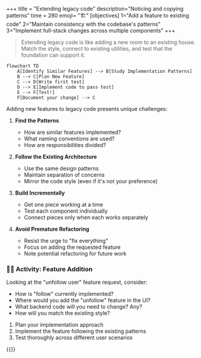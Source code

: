 +++
title = "Extending legacy code"
description="Noticing and copying patterns"
time = 280
emoji= "🏗️"
[objectives]
    1="Add a feature to existing code"
    2="Maintain consistency with the codebase's patterns"
    3="Implement full-stack changes across multiple components"
+++

> Extending legacy code is like adding a new room to an existing house. Match the style, connect to existing utilities, and test that the foundation can support it.

```mermaid
flowchart TD
    A[Identify Similar Features] --> B[Study Implementation Patterns]
    B --> C[Plan New Feature]
    C --> D[Write first test]
    D --> E[Implement code to pass test]
    E --> F[Test!]
    F[Document your change] --> C
```

Adding new features to legacy code presents unique challenges:

1. **Find the Patterns**

   - How are similar features implemented?
   - What naming conventions are used?
   - How are responsibilities divided?

2. **Follow the Existing Architecture**

   - Use the same design patterns
   - Maintain separation of concerns
   - Mirror the code style (even if it's not your preference)

3. **Build Incrementally**

   - Get one piece working at a time
   - Test each component individually
   - Connect pieces only when each works separately

4. **Avoid Premature Refactoring**
   - Resist the urge to "fix everything"
   - Focus on adding the requested feature
   - Note potential refactoring for future work

### 🧑‍🎓 Activity: Feature Addition

Looking at the "unfollow user" feature request, consider:

- How is "follow" currently implemented?
- Where would you add the "unfollow" feature in the UI?
- What backend code will you need to change? Any?
- How will you match the existing style?

1. Plan your implementation approach
1. Implement the feature following the existing patterns
1. Test thoroughly across different user scenarios

{{<blocklink src="https://understandlegacycode.com/blog/a-process-to-do-safe-changes-in-a-complex-codebase/" title="understandlegacycode.com: Use subgoals" caption="Use the Mikado Method to do safe changes in a complex codebase">}}
